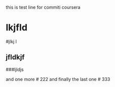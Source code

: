 
this is test line for commiti  coursera
# lkjfld
#jlkj l
## jfldkjf
###ljldjs

and one more # 222
and finally the last one # 333
